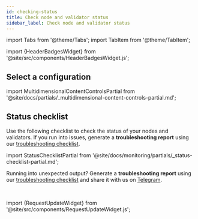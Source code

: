 ```yaml
---
id: checking-status
title: Check node and validator status
sidebar_label: Check node and validator status
---
```


import Tabs from '@theme/Tabs';
import TabItem from '@theme/TabItem';

import {HeaderBadgesWidget} from '@site/src/components/HeaderBadgesWidget.js';

<HeaderBadgesWidget lastVerifiedDateString="September 12th, 2022" lastVerifiedVersionString="v3.1.1" />

<div class='status-guide'>

## Select a configuration

import MultidimensionalContentControlsPartial from '@site/docs/partials/_multidimensional-content-controls-partial.md';

<MultidimensionalContentControlsPartial />

## Status checklist

Use the following checklist to check the status of your nodes and validators. If you run into issues, generate a **troubleshooting report** using our [troubleshooting checklist](../troubleshooting/issues-errors.md).

import StatusChecklistPartial from '@site/docs/monitoring/partials/_status-checklist-partial.md';

<StatusChecklistPartial />

Running into unexpected output? Generate a **troubleshooting report** using our [troubleshooting checklist](../troubleshooting/issues-errors.md) and share it with us on [Telegram](https://t.me/bosagora_eng).

</div>

<br />

import {RequestUpdateWidget} from '@site/src/components/RequestUpdateWidget.js';

<RequestUpdateWidget />
